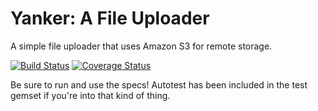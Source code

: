 Yanker: A  File Uploader
========================

A simple file uploader that uses Amazon S3 for remote storage.

[![Build Status](https://travis-ci.org/nchase/file_uploader.png?branch=master)](https://travis-ci.org/nchase/file_uploader) [![Coverage Status](https://coveralls.io/repos/nchase/file_uploader/badge.png?branch=master)](https://coveralls.io/r/nchase/file_uploader)


Be sure to run and use the specs! Autotest has been included in the test gemset if you're into that kind of thing.
